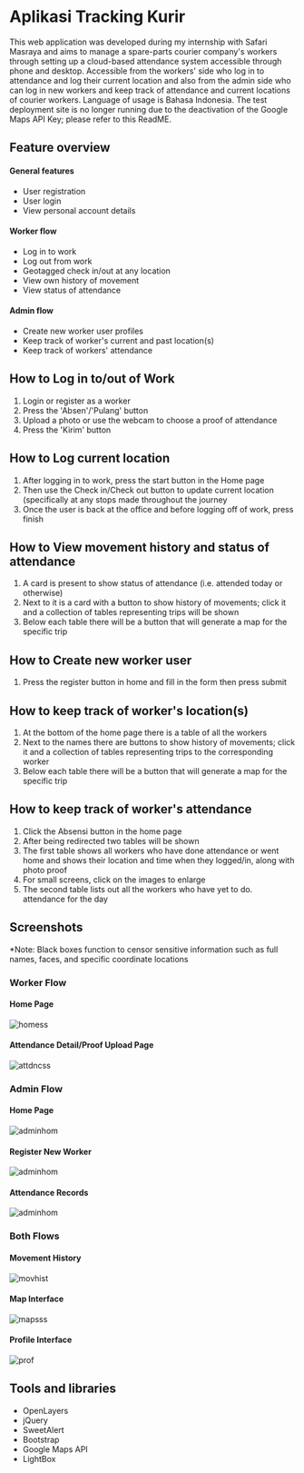 # Aplikasi Tracking Kurir

This web application was developed during my internship with Safari Masraya and aims to manage a spare-parts courier company's workers through setting up a cloud-based attendance system accessible through phone and desktop. Accessible from the workers' side who log in to attendance and log their current location and also from the admin side who can log in new workers and keep track of attendance and current locations of courier workers. Language of usage is Bahasa Indonesia. The test deployment site is no longer running due to the deactivation of the Google Maps API Key; please refer to this ReadME.

## Feature overview

#### General features
- User registration
- User login
- View personal account details

#### Worker flow
- Log in to work
- Log out from work
- Geotagged check in/out at any location
- View own history of movement
- View status of attendance

#### Admin flow
- Create new worker user profiles
- Keep track of worker's current and past location(s)
- Keep track of workers' attendance

## How to Log in to/out of Work
1. Login or register as a worker 
2. Press the 'Absen'/'Pulang' button
3. Upload a photo or use the webcam to choose a proof of attendance
4. Press the 'Kirim' button

## How to Log current location
1. After logging in to work, press the start button in the Home page
2. Then use the Check in/Check out button to update current location (specifically at any stops made throughout the journey
3. Once the user is back at the office and before logging off of work, press finish

## How to View movement history and status of attendance
1. A card is present to show status of attendance (i.e. attended today or otherwise)
2. Next to it is a card with a button to show history of movements; click it and a collection of tables representing trips will be shown
3. Below each table there will be a button that will generate a map for the specific trip

## How to Create new worker user
1. Press the register button in home and fill in the form then press submit

## How to keep track of worker's location(s)
1. At the bottom of the home page there is a table of all the workers
2. Next to the names there are buttons to show history of movements; click it and a collection of tables representing trips to the corresponding worker
3. Below each table there will be a button that will generate a map for the specific trip

## How to keep track of worker's attendance
1. Click the Absensi button in the home page
2. After being redirected two tables will be shown
3. The first table shows all workers who have done attendance or went home and shows their location and time when they logged/in, along with photo proof
4. For small screens, click on the images to enlarge
5. The second table lists out all the workers who have yet to do. attendance for the day

## Screenshots
*Note: Black boxes function to censor sensitive information such as full names, faces, and specific coordinate locations

### Worker Flow

#### Home Page 
![homess](./screenshots/homess.png)

#### Attendance Detail/Proof Upload Page 
![attdncss](./screenshots/absenss.png)

### Admin Flow

#### Home Page
![adminhom](./screenshots/adminss.png)

#### Register New Worker
![adminhom](./screenshots/registerss.png)

#### Attendance Records
![adminhom](./screenshots/sejabsensi.png)

### Both Flows

#### Movement History
![movhist](./screenshots/histss.png)

#### Map Interface 
![mapsss](./screenshots/mapss.png)

#### Profile Interface 
![prof](./screenshots/profiless.png)


## Tools and libraries

- OpenLayers
- jQuery
- SweetAlert
- Bootstrap
- Google Maps API
- LightBox
